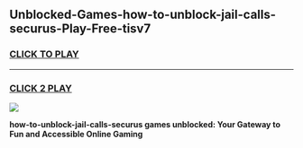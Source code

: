 
## Unblocked-Games-how-to-unblock-jail-calls-securus-Play-Free-tisv7
<h3>
<a href="https://premium76.site?title=how-to-unblock-jail-calls-securus&ref=23A">CLICK TO PLAY</a></h3>
<hr>

<h3>
<a href="https://premium76.site?title=how-to-unblock-jail-calls-securus&ref=23A">CLICK 2 PLAY</a>
  
</h3>

<a href="https://premium76.site?title=how-to-unblock-jail-calls-securus&ref=23A"><img src="https://clearcache.store/games.png"></a>


**how-to-unblock-jail-calls-securus games unblocked: Your Gateway to Fun and Accessible Online Gaming**
